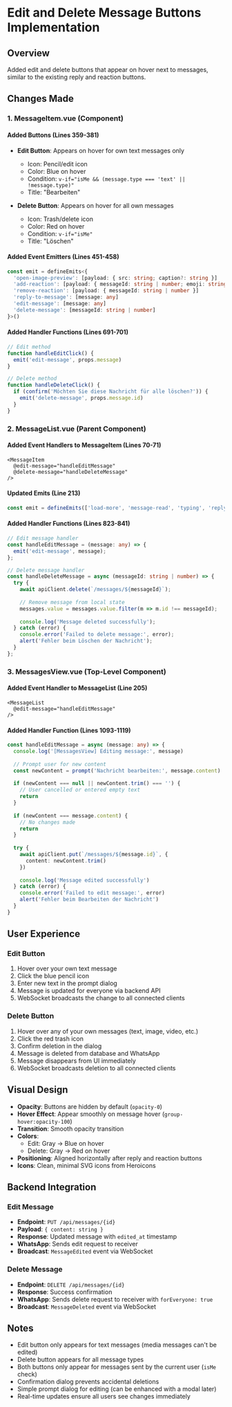 # Edit and Delete Message Buttons Implementation

## Overview
Added edit and delete buttons that appear on hover next to messages, similar to the existing reply and reaction buttons.

## Changes Made

### 1. MessageItem.vue (Component)

#### Added Buttons (Lines 359-381)
- **Edit Button**: Appears on hover for own text messages only
  - Icon: Pencil/edit icon
  - Color: Blue on hover
  - Condition: `v-if="isMe && (message.type === 'text' || !message.type)"`
  - Title: "Bearbeiten"

- **Delete Button**: Appears on hover for all own messages
  - Icon: Trash/delete icon
  - Color: Red on hover
  - Condition: `v-if="isMe"`
  - Title: "Löschen"

#### Added Event Emitters (Lines 451-458)
```typescript
const emit = defineEmits<{
  'open-image-preview': [payload: { src: string; caption?: string }]
  'add-reaction': [payload: { messageId: string | number; emoji: string }]
  'remove-reaction': [payload: { messageId: string | number }]
  'reply-to-message': [message: any]
  'edit-message': [message: any]
  'delete-message': [messageId: string | number]
}>()
```

#### Added Handler Functions (Lines 691-701)
```typescript
// Edit method
function handleEditClick() {
  emit('edit-message', props.message)
}

// Delete method
function handleDeleteClick() {
  if (confirm('Möchten Sie diese Nachricht für alle löschen?')) {
    emit('delete-message', props.message.id)
  }
}
```

### 2. MessageList.vue (Parent Component)

#### Added Event Handlers to MessageItem (Lines 70-71)
```vue
<MessageItem 
  @edit-message="handleEditMessage"
  @delete-message="handleDeleteMessage"
/>
```

#### Updated Emits (Line 213)
```typescript
const emit = defineEmits(['load-more', 'message-read', 'typing', 'reply-to-message', 'edit-message']);
```

#### Added Handler Functions (Lines 823-841)
```typescript
// Edit message handler
const handleEditMessage = (message: any) => {
  emit('edit-message', message);
};

// Delete message handler
const handleDeleteMessage = async (messageId: string | number) => {
  try {
    await apiClient.delete(`/messages/${messageId}`);
    
    // Remove message from local state
    messages.value = messages.value.filter(m => m.id !== messageId);
    
    console.log('Message deleted successfully');
  } catch (error) {
    console.error('Failed to delete message:', error);
    alert('Fehler beim Löschen der Nachricht');
  }
};
```

### 3. MessagesView.vue (Top-Level Component)

#### Added Event Handler to MessageList (Line 205)
```vue
<MessageList 
  @edit-message="handleEditMessage"
/>
```

#### Added Handler Function (Lines 1093-1119)
```typescript
const handleEditMessage = async (message: any) => {
  console.log('[MessagesView] Editing message:', message)
  
  // Prompt user for new content
  const newContent = prompt('Nachricht bearbeiten:', message.content)
  
  if (newContent === null || newContent.trim() === '') {
    // User cancelled or entered empty text
    return
  }
  
  if (newContent === message.content) {
    // No changes made
    return
  }
  
  try {
    await apiClient.put(`/messages/${message.id}`, {
      content: newContent.trim()
    })
    
    console.log('Message edited successfully')
  } catch (error) {
    console.error('Failed to edit message:', error)
    alert('Fehler beim Bearbeiten der Nachricht')
  }
}
```

## User Experience

### Edit Button
1. Hover over your own text message
2. Click the blue pencil icon
3. Enter new text in the prompt dialog
4. Message is updated for everyone via backend API
5. WebSocket broadcasts the change to all connected clients

### Delete Button
1. Hover over any of your own messages (text, image, video, etc.)
2. Click the red trash icon
3. Confirm deletion in the dialog
4. Message is deleted from database and WhatsApp
5. Message disappears from UI immediately
6. WebSocket broadcasts deletion to all connected clients

## Visual Design

- **Opacity**: Buttons are hidden by default (`opacity-0`)
- **Hover Effect**: Appear smoothly on message hover (`group-hover:opacity-100`)
- **Transition**: Smooth opacity transition
- **Colors**:
  - Edit: Gray → Blue on hover
  - Delete: Gray → Red on hover
- **Positioning**: Aligned horizontally after reply and reaction buttons
- **Icons**: Clean, minimal SVG icons from Heroicons

## Backend Integration

### Edit Message
- **Endpoint**: `PUT /api/messages/{id}`
- **Payload**: `{ content: string }`
- **Response**: Updated message with `edited_at` timestamp
- **WhatsApp**: Sends edit request to receiver
- **Broadcast**: `MessageEdited` event via WebSocket

### Delete Message
- **Endpoint**: `DELETE /api/messages/{id}`
- **Response**: Success confirmation
- **WhatsApp**: Sends delete request to receiver with `forEveryone: true`
- **Broadcast**: `MessageDeleted` event via WebSocket

## Notes

- Edit button only appears for text messages (media messages can't be edited)
- Delete button appears for all message types
- Both buttons only appear for messages sent by the current user (`isMe` check)
- Confirmation dialog prevents accidental deletions
- Simple prompt dialog for editing (can be enhanced with a modal later)
- Real-time updates ensure all users see changes immediately
